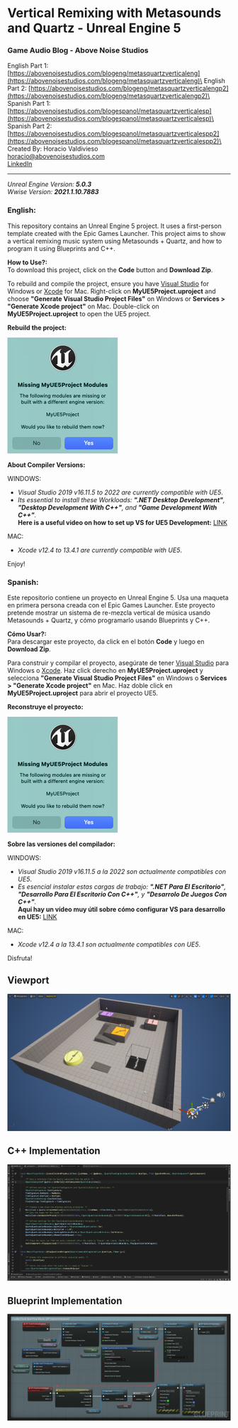 # Vertical Remixing with Metasounds and Quartz - Unreal Engine 5
### Game Audio Blog - Above Noise Studios
English Part 1: [https://abovenoisestudios.com/blogeng/metasquartzverticaleng](https://abovenoisestudios.com/blogeng/metasquartzverticaleng)\
English Part 2: [https://abovenoisestudios.com/blogeng/metasquartzverticalengp2](https://abovenoisestudios.com/blogeng/metasquartzverticalengp2)\
Spanish Part 1: [https://abovenoisestudios.com/blogespanol/metasquartzverticalesp](https://abovenoisestudios.com/blogespanol/metasquartzverticalesp)\
Spanish Part 2: [https://abovenoisestudios.com/blogespanol/metasquartzverticalespp2](https://abovenoisestudios.com/blogespanol/metasquartzverticalespp2)\
\
Created By: Horacio Valdivieso\
[horacio@abovenoisestudios.com](mailto:horacio@abovenoisestudios.com)\
[LinkedIn](https://www.linkedin.com/in/horaciovaldivieso/)

---
_Unreal Engine Version: **5.0.3**_\
_Wwise Version: **2021.1.10.7883**_
### **English:**
This repository contains an Unreal Engine 5 project.
It uses a first-person template created with the Epic Games Launcher.
This project aims to show a vertical remixing music system using Metasounds + Quartz, and how to program it using Blueprints and C++.

**How to Use?:**\
To download this project, click on the **Code** button and **Download Zip**.

To rebuild and compile the project, ensure you have [Visual Studio](https://visualstudio.microsoft.com/) for Windows or [Xcode](https://download.developer.apple.com/Developer_Tools/Xcode_13.4.1/Xcode_13.4.1.xip) for Mac.
Right-click on **MyUE5Project.uproject** and choose **"Generate Visual Studio Project Files"** on Windows or **Services > "Generate Xcode project"** on Mac.
Double-click on **MyUE5Project.uproject** to open the UE5 project.

**Rebuild the project:**

<img height="261" src="Images/Rebuild Project.png" width="249"/>

**About Compiler Versions:**

WINDOWS:

- _Visual Studio 2019 v16.11.5 to 2022 are currently compatible with UE5_.
- _Its essential to install these Workloads: **".NET Desktop Development"**, **"Desktop Development With C++"**, and **"Game Development With C++"**._\
  **Here is a useful video on how to set up VS for UE5 Development:** [LINK](https://youtu.be/8xJRr6Yr_LU?t=105)

MAC:
- _Xcode v12.4 to 13.4.1 are currently compatible with UE5_.

Enjoy!

### **Spanish:**
Este repositorio contiene un proyecto en Unreal Engine 5.
Usa una maqueta en primera persona creada con el Epic Games Launcher.
Este proyecto pretende mostrar un sistema de re-mezcla vertical de música usando Metasounds + Quartz, y cómo programarlo usando Blueprints y C++.

**Cómo Usar?:**\
Para descargar este proyecto, da click en el botón **Code** y luego en **Download Zip**.

Para construir y compilar el proyecto, asegúrate de tener [Visual Studio](https://visualstudio.microsoft.com/) para Windows o [Xcode](https://download.developer.apple.com/Developer_Tools/Xcode_13.4.1/Xcode_13.4.1.xip).
Haz click derecho en **MyUE5Project.uproject** y selecciona **"Generate Visual Studio Project Files"** en Windows o **Services > "Generate Xcode project"** en Mac.
Haz doble click en **MyUE5Project.uproject** para abrir el proyecto UE5.

**Reconstruye el proyecto:**

<img height="261" src="Images/Rebuild Project.png" width="249"/>

**Sobre las versiones del compilador:**

WINDOWS:

- _Visual Studio 2019 v16.11.5 a la 2022 son actualmente compatibles con UE5_.
- _Es esencial instalar estas cargas de trabajo: **".NET Para El Escritorio"**, **"Desarrollo Para El Escritorio Con C++"**, y **"Desarrolo De Juegos Con C++"**._\
  **Aquí hay un vídeo muy útil sobre cómo configurar VS para desarrollo en UE5:** [LINK](https://youtu.be/8xJRr6Yr_LU?t=105)

MAC:

- _Xcode v12.4 a la 13.4.1 son actualmente compatibles con UE5_.

Disfruta!

## Viewport

![](Images/Viewport_UnrealEngine_Quartz_Metasounds.png)

## C++ Implementation

![](Images/CppFile_CreateClockAndPlayMusic.png)

## Blueprint Implementation

![](Images/BP_CreateClockAndPlayMusic.png)
